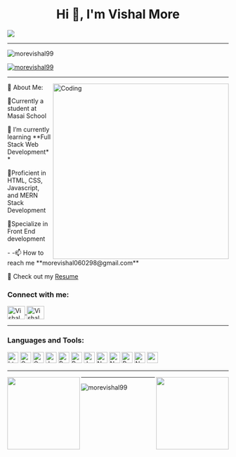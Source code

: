 <h1 align="center">Hi 👋, I'm Vishal More</h1> 
<img align="center"src="https://readme-typing-svg.herokuapp.com/?lines=Aspiring+Full+Stack+Web+Developer;An+Enthusiast;Life-Long+Learner&color=cyan&center=true"/>
<hr>
<p align="left" >
<img src="https://komarev.com/ghpvc/?username=morevishal99&label=Profile%20views&color=0e75b6&style=flat" alt="morevishal99"/>
</p>
<p align="left">
<a href="https://github.com/ryo-ma/github-profile-trophy">
<img src="https://github-profile-trophy.vercel.app/?username=morevishal99" alt="morevishal99" /></a>
</p>
<hr>
<img src="https://camo.githubusercontent.com/101c98f67298425e9875ecfac1c25efccaf3c966db04609cc4f4e92d6bd12c32/68747470733a2f2f632e74656e6f722e636f6d2f4e4f594633663832625f6741414141432f70726f6772616d6d65722e676966" alt="Coding"
width="400px" align="right"/>
<p>💫 About Me:</p>
<p>🔭Currently a student at Masai School</p>
<p>🌱 I’m currently learning **Full Stack Web Development** </p>
<p>🌱Proficient in HTML, CSS, Javascript, and MERN Stack Development</p>
<p>💭Specialize in Front End development</p>
<p>- -📫 How to reach me **morevishal060298@gmail.com**</p>
<p>📄 Check out my <a href="https://drive.google.com/file/d/1MT0lyDc2sz4cRTEJHsArdDrLWbebLhE9/view">Resume</a> </p>
<h3 align="left">Connect with me:</h3>
<a href="https://www.linkedin.com/in/vishalmore99/" target="blank">
<img align="center"
src="https://raw.githubusercontent.com/rahuldkjain/github-profile-readme-generator/master/src/images/icons/Social/linked-in-alt.svg"
alt="Vishal More" height="30" width="40" />
</a>
<a href="https://morevishal99.github.io/" target="blank">
<img align="center" src="https://encrypted-tbn0.gstatic.com/images?q=tbn:ANd9GcRWnlUSvwUNWJpC3r3cIrEAOewnnQi0yAdYaQ&usqp=CAU"
     alt="Vishal More" height="30" width="40" />
</a>
<br>
<hr>
<h3 align="left">Languages and Tools:</h3> 
<p>
 <img alt="html5" src="https://img.shields.io/badge/HTML5-E34F26?style=for-the-badge&logo=html5&logoColor=white" height="25px" />
<img alt="Css3" src="https://img.shields.io/badge/CSS3-1572B6?style=for-the-badge&logo=css3&logoColor=white" height="25px" /> 
 <img alt="Css3" src="https://img.shields.io/badge/ChakraUI-323330?style=for-the-badge&logo=chakraui&logoColor=F7DF1E" height="25px" /> 
 <img alt="Javascript" src="https://img.shields.io/badge/JavaScript-323330?style=for-the-badge&logo=javascript&logoColor=F7DF1E" height="25px" />
<img alt="React JS" src="https://img.shields.io/badge/React-323330?style=for-the-badge&logo=react&logoColor=White" height="25px" />  
<img alt="Redux" src="https://img.shields.io/badge/Redux-323330?style=for-the-badge&logo=redux&logoColor=F7DF1E" height="25px" />
<img alt="Javascript" src="https://img.shields.io/badge/Express-323330?style=for-the-badge&logo=express&logoColor=F7DF1E" height="25px" />
<img alt="Nodejs" src="https://img.shields.io/badge/Node.js-339933?style=for-the-badge&logo=nodedotjs&logoColor=white" height="25px" />
     <img alt="Nodejs" src="https://img.shields.io/badge/MongoDb-339933?style=for-the-badge&logo=mongodb&logoColor=F7DF1E" height="25px" />
<img alt="Postman" src="https://img.shields.io/badge/Postman-339933?style=for-the-badge&logo=postman&logoColor=F7DF1E" height="25px" />
<img alt="Nodejs" src="https://img.shields.io/badge/VsCode-339933?style=for-the-badge&logo=vscode&logoColor=F7DF1E" height="25px" />
<img alt="npm" src="https://img.shields.io/badge/NPM-323330.svg?style=for-the-badge&logo=npm&logoColor=white" height="25px" />
    
</p>
<hr>


        
<img align="left" height="165em"
src="https://github-readme-streak-stats.herokuapp.com/?user=morevishal99&show_icons=true&hide_border=true&&count_private=true&include_all_commits=true" />
 
<img align="right" height="165em"
src="https://github-readme-stats.vercel.app/api?username=morevishal99&show_icons=true&hide_border=true&&count_private=true&include_all_commits=true" />
    <hr>
<img align="center" src="https://github-readme-stats.vercel.app/api/top-langs?username=morevishal99&show_icons=true&locale=en&layout=compact"
alt="morevishal99"  /> 
<!-- <hr> -->
